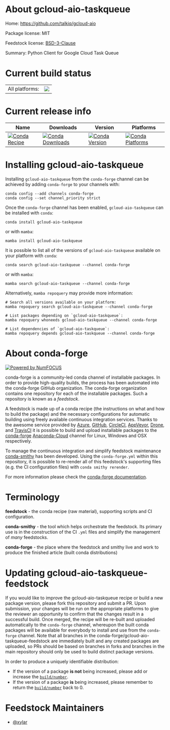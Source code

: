 About gcloud-aio-taskqueue
==========================

Home: https://github.com/talkiq/gcloud-aio

Package license: MIT

Feedstock license: [BSD-3-Clause](https://github.com/conda-forge/gcloud-aio-taskqueue-feedstock/blob/main/LICENSE.txt)

Summary: Python Client for Google Cloud Task Queue

Current build status
====================


<table><tr><td>All platforms:</td>
    <td>
      <a href="https://dev.azure.com/conda-forge/feedstock-builds/_build/latest?definitionId=18059&branchName=main">
        <img src="https://dev.azure.com/conda-forge/feedstock-builds/_apis/build/status/gcloud-aio-taskqueue-feedstock?branchName=main">
      </a>
    </td>
  </tr>
</table>

Current release info
====================

| Name | Downloads | Version | Platforms |
| --- | --- | --- | --- |
| [![Conda Recipe](https://img.shields.io/badge/recipe-gcloud--aio--taskqueue-green.svg)](https://anaconda.org/conda-forge/gcloud-aio-taskqueue) | [![Conda Downloads](https://img.shields.io/conda/dn/conda-forge/gcloud-aio-taskqueue.svg)](https://anaconda.org/conda-forge/gcloud-aio-taskqueue) | [![Conda Version](https://img.shields.io/conda/vn/conda-forge/gcloud-aio-taskqueue.svg)](https://anaconda.org/conda-forge/gcloud-aio-taskqueue) | [![Conda Platforms](https://img.shields.io/conda/pn/conda-forge/gcloud-aio-taskqueue.svg)](https://anaconda.org/conda-forge/gcloud-aio-taskqueue) |

Installing gcloud-aio-taskqueue
===============================

Installing `gcloud-aio-taskqueue` from the `conda-forge` channel can be achieved by adding `conda-forge` to your channels with:

```
conda config --add channels conda-forge
conda config --set channel_priority strict
```

Once the `conda-forge` channel has been enabled, `gcloud-aio-taskqueue` can be installed with `conda`:

```
conda install gcloud-aio-taskqueue
```

or with `mamba`:

```
mamba install gcloud-aio-taskqueue
```

It is possible to list all of the versions of `gcloud-aio-taskqueue` available on your platform with `conda`:

```
conda search gcloud-aio-taskqueue --channel conda-forge
```

or with `mamba`:

```
mamba search gcloud-aio-taskqueue --channel conda-forge
```

Alternatively, `mamba repoquery` may provide more information:

```
# Search all versions available on your platform:
mamba repoquery search gcloud-aio-taskqueue --channel conda-forge

# List packages depending on `gcloud-aio-taskqueue`:
mamba repoquery whoneeds gcloud-aio-taskqueue --channel conda-forge

# List dependencies of `gcloud-aio-taskqueue`:
mamba repoquery depends gcloud-aio-taskqueue --channel conda-forge
```


About conda-forge
=================

[![Powered by
NumFOCUS](https://img.shields.io/badge/powered%20by-NumFOCUS-orange.svg?style=flat&colorA=E1523D&colorB=007D8A)](https://numfocus.org)

conda-forge is a community-led conda channel of installable packages.
In order to provide high-quality builds, the process has been automated into the
conda-forge GitHub organization. The conda-forge organization contains one repository
for each of the installable packages. Such a repository is known as a *feedstock*.

A feedstock is made up of a conda recipe (the instructions on what and how to build
the package) and the necessary configurations for automatic building using freely
available continuous integration services. Thanks to the awesome service provided by
[Azure](https://azure.microsoft.com/en-us/services/devops/), [GitHub](https://github.com/),
[CircleCI](https://circleci.com/), [AppVeyor](https://www.appveyor.com/),
[Drone](https://cloud.drone.io/welcome), and [TravisCI](https://travis-ci.com/)
it is possible to build and upload installable packages to the
[conda-forge](https://anaconda.org/conda-forge) [Anaconda-Cloud](https://anaconda.org/)
channel for Linux, Windows and OSX respectively.

To manage the continuous integration and simplify feedstock maintenance
[conda-smithy](https://github.com/conda-forge/conda-smithy) has been developed.
Using the ``conda-forge.yml`` within this repository, it is possible to re-render all of
this feedstock's supporting files (e.g. the CI configuration files) with ``conda smithy rerender``.

For more information please check the [conda-forge documentation](https://conda-forge.org/docs/).

Terminology
===========

**feedstock** - the conda recipe (raw material), supporting scripts and CI configuration.

**conda-smithy** - the tool which helps orchestrate the feedstock.
                   Its primary use is in the construction of the CI ``.yml`` files
                   and simplify the management of *many* feedstocks.

**conda-forge** - the place where the feedstock and smithy live and work to
                  produce the finished article (built conda distributions)


Updating gcloud-aio-taskqueue-feedstock
=======================================

If you would like to improve the gcloud-aio-taskqueue recipe or build a new
package version, please fork this repository and submit a PR. Upon submission,
your changes will be run on the appropriate platforms to give the reviewer an
opportunity to confirm that the changes result in a successful build. Once
merged, the recipe will be re-built and uploaded automatically to the
`conda-forge` channel, whereupon the built conda packages will be available for
everybody to install and use from the `conda-forge` channel.
Note that all branches in the conda-forge/gcloud-aio-taskqueue-feedstock are
immediately built and any created packages are uploaded, so PRs should be based
on branches in forks and branches in the main repository should only be used to
build distinct package versions.

In order to produce a uniquely identifiable distribution:
 * If the version of a package **is not** being increased, please add or increase
   the [``build/number``](https://docs.conda.io/projects/conda-build/en/latest/resources/define-metadata.html#build-number-and-string).
 * If the version of a package **is** being increased, please remember to return
   the [``build/number``](https://docs.conda.io/projects/conda-build/en/latest/resources/define-metadata.html#build-number-and-string)
   back to 0.

Feedstock Maintainers
=====================

* [@xylar](https://github.com/xylar/)

